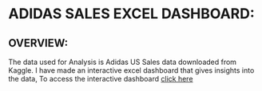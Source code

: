# ADIDAS SALES EXCEL DASHBOARD:

## OVERVIEW:
The data used for Analysis is Adidas US Sales data downloaded from Kaggle. I have made an interactive excel dashboard that gives insights into the data, To access the interactive dashboard [click here]()  
